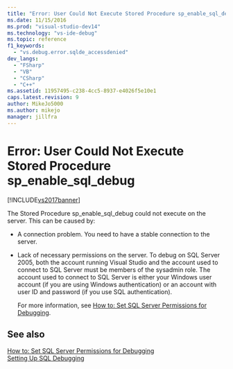 ```yaml
---
title: "Error: User Could Not Execute Stored Procedure sp_enable_sql_debug | Microsoft Docs"
ms.date: 11/15/2016
ms.prod: "visual-studio-dev14"
ms.technology: "vs-ide-debug"
ms.topic: reference
f1_keywords: 
  - "vs.debug.error.sqlde_accessdenied"
dev_langs: 
  - "FSharp"
  - "VB"
  - "CSharp"
  - "C++"
ms.assetid: 11957495-c238-4cc5-8937-e4026f5e10e1
caps.latest.revision: 9
author: MikeJo5000
ms.author: mikejo
manager: jillfra
---
```

# Error: User Could Not Execute Stored Procedure sp_enable_sql_debug
[!INCLUDE[vs2017banner](../includes/vs2017banner.md)]

The Stored Procedure sp_enable_sql_debug could not execute on the server. This can be caused by:  
  
- A connection problem. You need to have a stable connection to the server.  
  
- Lack of necessary permissions on the server. To debug on SQL Server 2005, both the account running Visual Studio and the account used to connect to SQL Server must be members of the sysadmin role. The account used to connect to SQL Server is either your Windows user account (if you are using Windows authentication) or an account with user ID and password (if you use SQL authentication).  
  
  For more information, see [How to: Set SQL Server Permissions for Debugging](https://msdn.microsoft.com/84e088d0-0409-41d4-841b-f5d4b0fda414).  
  
## See also  
 [How to: Set SQL Server Permissions for Debugging](https://msdn.microsoft.com/84e088d0-0409-41d4-841b-f5d4b0fda414)   
 [Setting Up SQL Debugging](https://msdn.microsoft.com/3db09e68-edcc-42de-9c22-4e97cfd55ab3)
